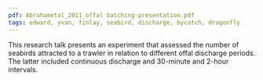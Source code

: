 ```yaml
---
pdf: Abrahametal_2011_offal batching-presentation.pdf
tags: edward, yvan, finlay, seabird, discharge, bycatch, dragonfly
---
```

This research talk presents an experiment that assessed the number of seabirds attracted to a trawler in relation to different offal discharge periods.  The latter included continuous discharge and 30-minute and 2-hour intervals.
